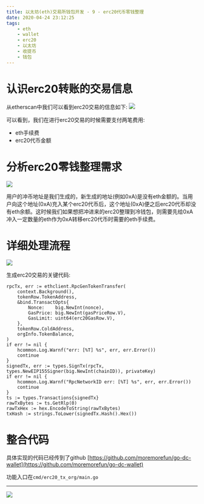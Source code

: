 ```yaml
---
title: 以太坊(eth)交易所钱包开发 - 9 - erc20代币零钱整理
date: 2020-04-24 23:12:25
tags:
    - eth
    - wallet
    - erc20
    - 以太坊
    - 收提币
    - 钱包
---
```

# 认识erc20转账的交易信息

从etherscan中我们可以看到erc20交易的信息如下:
![](/images/eth-wallet-erc20-org/erc20-tx.jpg)

可以看到，我们在进行erc20交易的时候需要支付两笔费用:
- eth手续费
- erc20代币金额
<!-- more -->

# 分析erc20零钱整理需求
![](/images/eth-wallet-erc20-org/erc-org.jpg)

用户的冲币地址是我们生成的，新生成的地址(例如0xA)是没有eth金额的。当用户向这个地址(0xA)充入某个erc20代币后，这个地址(0xA)便之后erc20代币却没有eth余额。这时候我们如果想把冲进来的erc20整理到冷钱包，则需要先给0xA冲入一定数量的eth作为0xA转移erc20代币时需要的eth手续费。

# 详细处理流程
![](/images/eth-wallet-erc20-org/erc20-server.jpg)

生成erc20交易的关键代码:
```golang
rpcTx, err := ethclient.RpcGenTokenTransfer(
    context.Background(),
    tokenRow.TokenAddress,
    &bind.TransactOpts{
        Nonce:    big.NewInt(nonce),
        GasPrice: big.NewInt(gasPriceRow.V),
        GasLimit: uint64(erc20GasRow.V),
    },
    tokenRow.ColdAddress,
    orgInfo.TokenBalance,
)
if err != nil {
    hcommon.Log.Warnf("err: [%T] %s", err, err.Error())
    continue
}
signedTx, err := types.SignTx(rpcTx, types.NewEIP155Signer(big.NewInt(chainID)), privateKey)
if err != nil {
    hcommon.Log.Warnf("RpcNetworkID err: [%T] %s", err, err.Error())
    continue
}
ts := types.Transactions{signedTx}
rawTxBytes := ts.GetRlp(0)
rawTxHex := hex.EncodeToString(rawTxBytes)
txHash := strings.ToLower(signedTx.Hash().Hex())
```

# 整合代码

具体实现的代码已经传到了github [https://github.com/moremorefun/go-dc-wallet](https://github.com/moremorefun/go-dc-wallet)

功能入口在`cmd/erc20_tx_org/main.go` 

***

![](/images/mp-qr-search-v2.png)